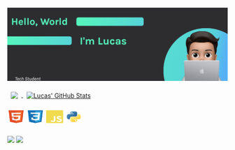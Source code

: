 ![Lucas' GitHub Banner](GitHubHeader2.png)
<div>
  <a href="https://github.com/lucasfersa">
  <img align="center" style="margin:0.5rem" src="https://github-readme-stats.vercel.app/api/top-langs/?username=lucasfersa&&langs_count=7&theme=tokyonight&hide=TeX&text_color=c9cacc&bg_color=1A2B34&title_color=ffffff"/>
  <a href="https://github.com/lucasfersa">
  <img align="center" style="margin:0.5rem" src="https://github-readme-stats.vercel.app/api?username=lucasfersa&show_icons=true&line_height=27&count_private=true&title_color=ffffff&text_color=c9cacc&icon_color=4AB097&bg_color=1A2B34" alt="Lucas' GitHub Stats" />
  </a>
</div>
  
 <div style="display: inline_block"><br>
  <img align="center" alt="HTML" height="30" width="40" src="https://raw.githubusercontent.com/devicons/devicon/master/icons/html5/html5-original.svg">
  <img align="center" alt="CSS" height="30" width="40" src="https://raw.githubusercontent.com/devicons/devicon/master/icons/css3/css3-original.svg">
  <img align="center" alt="Js" height="30" width="40" src="https://raw.githubusercontent.com/devicons/devicon/master/icons/javascript/javascript-plain.svg">
  <img align="center" alt="Python" height="30" width="40" src="https://raw.githubusercontent.com/devicons/devicon/master/icons/python/python-original.svg">
</div>
  
##
  
<div> 
  <a href="https://instagram.com/lucas_fernandes_sa" target="_blank"><img src="https://img.shields.io/badge/-Instagram-%23E4405F?style=for-the-badge&logo=instagram&logoColor=white" target="_blank"></a>
<a href = "mailto:lucasdesa2005@gmail.com"><img src="https://img.shields.io/badge/-Gmail-%23333?style=for-the-badge&logo=gmail&logoColor=white" target="_blank"></a>
</div>
